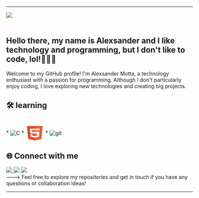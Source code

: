 
---
<div>
  <a href = "https://github.com/APKOY">
  <img width="55%" src="https://github.com/APKOY/APKOY/assets/171528136/3247907f-59d9-4458-900e-8de8c785e74c"
 target="_blank">
  </a>
</div>

<div>
<div style="display: inline_block"><br>
</div> 

## Hello there, my name is Alexsander and I like technology and programming, but I don't like to code, lol!👨🏽‍💻
<!-- 
icon 
https://emojipedia.org/pt/castor
-->

Welcome to my GitHub profile! I'm Alexsander Motta, a technology enthusiast with a passion for programming. Although I don't particularly enjoy coding, I love exploring new technologies and creating big projects.

## 🛠️ learning
<div style="display: inline_block"><br>
  * <img align="center" alt="C" height="40" width="50" src="https://icongr.am/devicon/c-original.svg?size=148&color=7c0594">
  * <img align="center" alt="HTML" height="40" width="50" src="https://raw.githubusercontent.com/devicons/devicon/master/icons/html5/html5-original.svg">
  * <img align="center" alt="git" height="40" width="50" src="https://icongr.am/devicon/git-original.svg?size=148&color=2e6dff">
</div>

## 🌐 Connect with me
<div> 
   <a href="https://www.linkedin.com/in/alexsander-motta-da-costa-ribeiro-de-souza-012837314/" target="_blank"><img src="https://img.shields.io/badge/-LinkedIn-%230077B5?style=for-the-badge&logo=linkedin&logoColor=white" target="_blank">
   </a> 
  <a href="https://www.instagram.com/_ribeiro_sm/" target="_blank"><img src="https://img.shields.io/badge/-Instagram-%23E4405F?style=for-the-badge&logo=instagram&logoColor=white" target="_blank"></a>
  <a href = "Mailto:https://mail.google.com/mail/u/0/#inbox?compose=GTvVlcSGMhqcNPXNRQjQtPPPQMNGNQCjfzPnxWsNkCqsPTSnKcsnWMHxMMHMFkBtDkdzSZHpDhJWP"><img src="https://img.shields.io/badge/-Gmail-%23333?style=for-the-badge&logo=gmail&logoColor=white" target="_blank"></a>
</div>
--->
Feel free to explore my repositories and get in touch if you have any questions or collaboration ideas!

---

